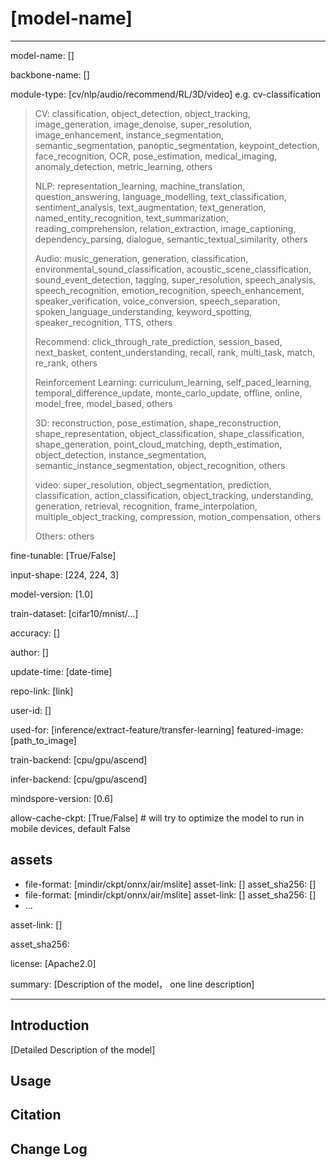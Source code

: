 # [model-name]

---

model-name: [] <required>

backbone-name: [] <required>

module-type: [cv/nlp/audio/recommend/RL/3D/video] e.g. cv-classification <required>

> CV: classification, object_detection, object_tracking, image_generation, image_denoise, super_resolution, image_enhancement, instance_segmentation, semantic_segmentation, panoptic_segmentation, keypoint_detection, face_recognition, OCR, pose_estimation, medical_imaging, anomaly_detection, metric_learning, others
>
> NLP: representation_learning, machine_translation, question_answering, language_modelling, text_classification, sentiment_analysis, text_augmentation, text_generation, named_entity_recognition, text_summarization, reading_comprehension, relation_extraction, image_captioning, dependency_parsing, dialogue, semantic_textual_similarity, others
>
> Audio: music_generation, generation, classification, environmental_sound_classification, acoustic_scene_classification, sound_event_detection, tagging, super_resolution, speech_analysis, speech_recognition, emotion_recognition, speech_enhancement, speaker_verification, voice_conversion, speech_separation, spoken_language_understanding, keyword_spotting, speaker_recognition, TTS, others
>
> Recommend: click_through_rate_prediction, session_based, next_basket, content_understanding, recall, rank, multi_task, match, re_rank, others
>
> Reinforcement Learning: curriculum_learning, self_paced_learning, temporal_difference_update, monte_carlo_update, offline, online, model_free, model_based, others
>
> 3D: reconstruction, pose_estimation, shape_reconstruction, shape_representation, object_classification, shape_classification, shape_generation, point_cloud_matching, depth_estimation, object_detection, instance_segmentation, semantic_instance_segmentation, object_recognition, others
>
> video: super_resolution, object_segmentation, prediction, classification, action_classification, object_tracking, understanding, generation, retrieval, recognition, frame_interpolation, multiple_object_tracking, compression, motion_compensation, others
>
> Others: others

fine-tunable: [True/False] <required>

input-shape: [224, 224, 3] <required>

model-version: [1.0] <required>

train-dataset: [cifar10/mnist/...] <optional>

accuracy: []<optional>

author: [] <required>

update-time: [date-time] <required>

repo-link: [link] <required>

user-id: [] <required>

used-for: [inference/extract-feature/transfer-learning] <required>
featured-image: [path_to_image] <optional>

train-backend: [cpu/gpu/ascend] <required>

infer-backend: [cpu/gpu/ascend] <optional>

mindspore-version: [0.6] <required>

allow-cache-ckpt: [True/False] # will try to optimize the model to run in mobile devices, default False

## assets

  -
    file-format: [mindir/ckpt/onnx/air/mslite] <optional>
    asset-link: []  <optional>
    asset_sha256: [] <optional>
  -
    file-format: [mindir/ckpt/onnx/air/mslite] <optional>
    asset-link: []  <optional>
    asset_sha256: [] <optional>
  -
    ...

asset-link: [] <optional>

asset_sha256: <optional>

license: [Apache2.0] <required>

summary: [Description of the model， one line description] <required>

---

## Introduction

[Detailed Description of the model]

## Usage

## Citation

## Change Log
